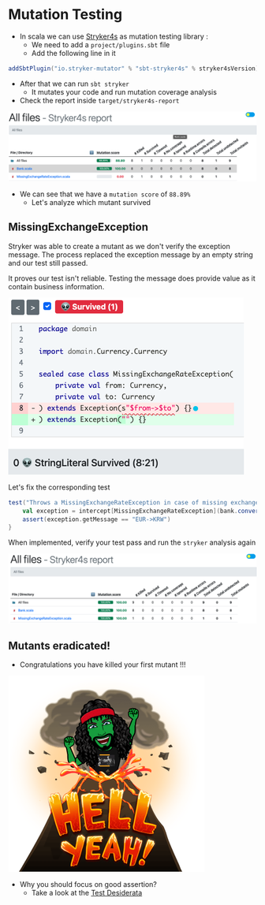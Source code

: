 # Mutation Testing
- In scala we can use [Stryker4s](https://stryker-mutator.io/docs/stryker4s/getting-started/) as mutation testing library :
  - We need to add a `project/plugins.sbt` file
  - Add the following line in it

```sbt
addSbtPlugin("io.stryker-mutator" % "sbt-stryker4s" % stryker4sVersion)
```

- After that we can run `sbt stryker`
	- It mutates your code and run mutation coverage analysis
- Check the report inside `target/stryker4s-report`

![Report result](img/stryker-report.png)

- We can see that we have a `mutation score` of `88.89%`
	- Let's analyze which mutant survived

## MissingExchangeException
Stryker was able to create a mutant as we don't verify the exception message. The process replaced the exception message by an empty string and our test still passed.

It proves our test isn't reliable.
Testing the message does provide value as it contain business information.

![MissingExchangeException](img/stryker-MissingExchangeException.png)

Let's fix the corresponding test

```scala
test("Throws a MissingExchangeRateException in case of missing exchange rates") {
    val exception = intercept[MissingExchangeRateException](bank.convert(10, EUR, KRW))
    assert(exception.getMessage == "EUR->KRW")
}
```

When implemented, verify your test pass and run the `stryker` analysis again

![Fixed](img/stryker-fixed.png)

## Mutants eradicated!

- Congratulations you have killed your first mutant !!!

![Mutant killer](../../docs/img/mutant-killer.png)

- Why you should focus on good assertion?
	- Take a look at the [Test Desiderata](https://kentbeck.github.io/TestDesiderata/)

